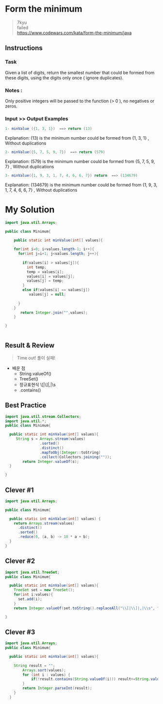 # Form the minimum
>7kyu  
>failed  
>https://www.codewars.com/kata/form-the-minimum/java

## Instructions
### Task
Given a list of digits, return the smallest number that could be formed from these digits, using the digits only once ( ignore duplicates).

### Notes :
Only positive integers will be passed to the function (> 0 ), no negatives or zeros.

### Input >> Output Examples
~~~java
1- minValue ({1, 3, 1})  ==> return (13)
~~~
Explanation:
(13) is the minimum number could be formed from {1, 3, 1} , Without duplications

~~~java
2- minValue({5, 7, 5, 9, 7})  ==> return (579)
~~~
Explanation:
(579) is the minimum number could be formed from {5, 7, 5, 9, 7} , Without duplications

~~~java
3- minValue({1, 9, 3, 1, 7, 4, 6, 6, 7}) return  ==> (134679)
~~~
Explanation:
(134679) is the minimum number could be formed from {1, 9, 3, 1, 7, 4, 6, 6, 7} , Without duplications
# My Solution
~~~java
import java.util.Arrays;

public class Minimum{

	public static int minValue(int[] values){
       
    for(int i=0; i<values.length-1; i++){
      for(int j=i+1; j<values.length; j++){
        
        if(values[i] > values[j]){
          int temp;
          temp = values[i];
          values[i] = values[j];
          values[j] = temp;
        }
        else if(values[i] == values[j])
           values[j] = null;
     
      }  
    }
       return Integer.join("",values);
	}

}
  
~~~

## Result & Review
>Time out! 풀이 실패!
- 배운 점
  - String.valueOf()
  - TreeSet()
  - 정규표현식 \\[|\\]|,|\\s
  - .contains()
## Best Practice
~~~java
import java.util.stream.Collectors;
import java.util.*;
public class Minimum{

  public static int minValue(int[] values){
     String s = Arrays.stream(values)
                .sorted()
                .distinct()
                .mapToObj(Integer::toString)
                .collect(Collectors.joining(""));
        return Integer.valueOf(s);
  }

}
~~~

## Clever #1
~~~java
import java.util.Arrays;

public class Minimum{

  public static int minValue(int[] values) {
    return Arrays.stream(values)
      .distinct()
      .sorted()
      .reduce(0, (a, b) -> 10 * a + b);
  }
}
~~~

## Clever #2
~~~java
import java.util.TreeSet;
public class Minimum{

  public static int minValue(int[] values){
    TreeSet set = new TreeSet();
    for(int i:values){
      set.add(i);
    }
    return Integer.valueOf(set.toString().replaceAll("\\[|\\]|,|\\s", ""));  }

}
~~~

## Clever #3
~~~java
import java.util.Arrays;
public class Minimum{

  public static int minValue(int[] values){
  
    String result = "";
        Arrays.sort(values);
        for (int i : values) {
            if(!result.contains(String.valueOf(i))) result+=String.valueOf(i);
        }
        return Integer.parseInt(result);
    }
  }
  ~~~
